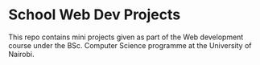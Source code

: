 # School Web Dev Projects

This repo contains mini projects given as part of the Web development course under the BSc. Computer Science programme at the University of Nairobi.
